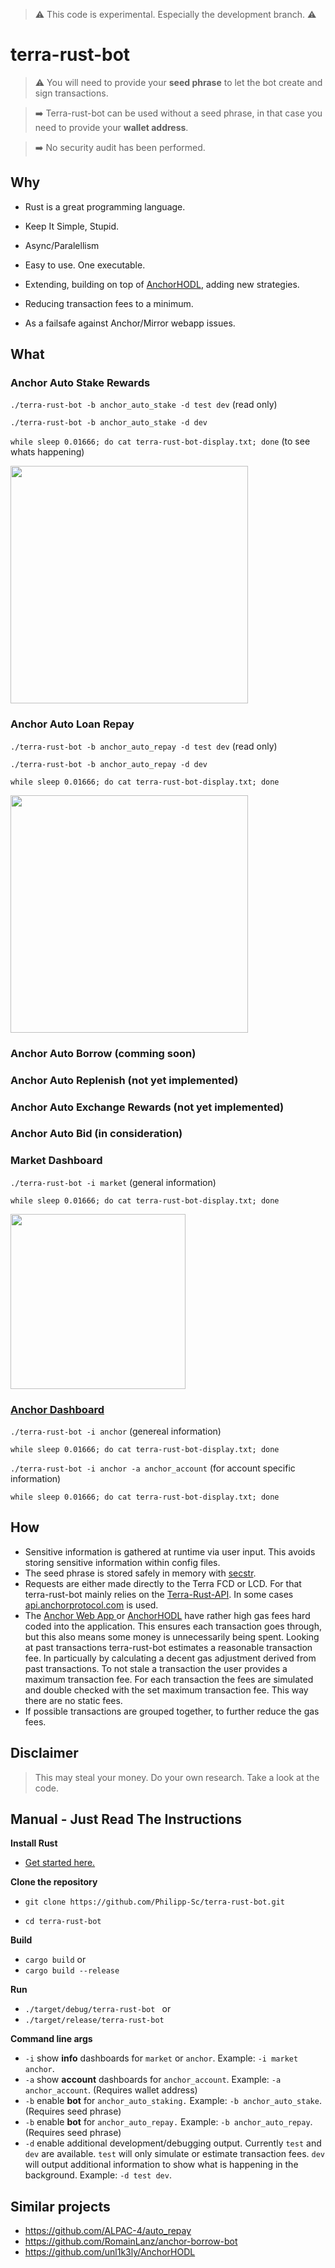 > :warning: This code is experimental. Especially the development branch. :warning:

# terra-rust-bot


> :warning: You will need to provide your **seed phrase** to let the bot create and sign transactions.

> :arrow_right: Terra-rust-bot can be used without a seed phrase, in that case you need to provide your **wallet address**.

> :arrow_right: No security audit has been performed.


## Why

* Rust is a great programming language.
* Keep It Simple, Stupid. 
* Async/Paralellism
* Easy to use. One executable.

* Extending, building on top of <a href="https://github.com/unl1k3ly/AnchorHODL">AnchorHODL</a>, adding new strategies.
* Reducing transaction fees to a minimum.
* As a failsafe against Anchor/Mirror webapp issues.


## What 
 
### Anchor Auto Stake Rewards

 `./terra-rust-bot -b anchor_auto_stake -d test dev` (read only)
 

 `./terra-rust-bot -b anchor_auto_stake -d dev` 


 `while sleep 0.01666; do cat terra-rust-bot-display.txt; done` (to see whats happening)


 <img src="https://github.com/Philipp-Sc/terra-rust-bot/blob/development/terra-rust-bot_v0.2_auto_stake.png" width="380">
  
 
### Anchor Auto Loan Repay 


 `./terra-rust-bot -b anchor_auto_repay -d test dev` (read only)
 
 
 `./terra-rust-bot -b anchor_auto_repay -d dev` 


 `while sleep 0.01666; do cat terra-rust-bot-display.txt; done`  


 <img src="https://github.com/Philipp-Sc/terra-rust-bot/blob/development/terra-rust-bot_v0.2_anchor_auto_repay.png" width="380">
  
### Anchor Auto Borrow (comming soon)
### Anchor Auto Replenish (not yet implemented)
### Anchor Auto Exchange Rewards (not yet implemented)
### Anchor Auto Bid (in consideration)

### Market Dashboard 

`./terra-rust-bot -i market` (general information)


`while sleep 0.01666; do cat terra-rust-bot-display.txt; done`  


<img src="https://github.com/Philipp-Sc/terra-rust-bot/blob/development/terra-rust-bot_v0.1_terra.png" width="280">
 
 
### <a href="https://github.com/Philipp-Sc/terra-rust-bot/blob/development/terra-rust-bot_v0.1_anchor.png"> Anchor Dashboard </a>


`./terra-rust-bot -i anchor` (genereal information)


`while sleep 0.01666; do cat terra-rust-bot-display.txt; done`  


`./terra-rust-bot -i anchor -a anchor_account` (for account specific information)


`while sleep 0.01666; do cat terra-rust-bot-display.txt; done`  
  

## How


* Sensitive information is gathered at runtime via user input. This avoids storing sensitive information within config files.
* The seed phrase is stored safely in memory with <a href="https://github.com/unrelentingtech/secstr">secstr</a>.
* Requests are either made directly to the Terra FCD or LCD. For that terra-rust-bot mainly relies on the [Terra-Rust-API](https://crates.io/crates/terra-rust-api). In some cases <a href="api.anchorprotocol.com/api/v2/distribution-apy">api.anchorprotocol.com</a> is used.
* The <a href="https://app.anchorprotocol.com/"> Anchor Web App </a> or <a href="https://github.com/unl1k3ly/AnchorHODL">AnchorHODL</a> have rather high gas fees hard coded into the application. This ensures each transaction goes through, but this also means some money is unnecessarily being spent. Looking at past transactions terra-rust-bot estimates a reasonable transaction fee. In particually by calculating a decent gas adjustment derived from past transactions. To not stale a transaction the user provides a maximum transaction fee. For each transaction the fees are simulated and double checked with the set maximum transaction fee. This way there are no static fees.
* If possible transactions are grouped together, to further reduce the gas fees.

## Disclaimer

> This may steal your money. Do your own research. Take a look at the code.

## Manual - Just Read The Instructions


**Install Rust**

* <a href="https://doc.rust-lang.org/book/ch01-00-getting-started.html">Get started here.</a>

**Clone the repository**

* `git clone https://github.com/Philipp-Sc/terra-rust-bot.git`

* `cd terra-rust-bot`


**Build**

* `cargo build` or
* `cargo build --release`


**Run**

* `./target/debug/terra-rust-bot ` or
* `./target/release/terra-rust-bot `


**Command line args**

* `-i` show **info** dashboards for `market` or `anchor`. Example: `-i market anchor`. 
* `-a` show **account** dashboards for `anchor_account`.  Example: `-a anchor_account`. (Requires wallet address)
* `-b` enable **bot** for `anchor_auto_staking.`  Example: `-b anchor_auto_stake`. (Requires seed phrase)
* `-b` enable **bot** for `anchor_auto_repay.`  Example: `-b anchor_auto_repay`. (Requires seed phrase)
* `-d` enable additional development/debugging output. Currently `test` and `dev` are available. `test` will only simulate or estimate transaction fees. `dev` will output additional information to show what is happening in the background.   Example: `-d test dev`.


 
## Similar projects
- https://github.com/ALPAC-4/auto_repay
- https://github.com/RomainLanz/anchor-borrow-bot
- https://github.com/unl1k3ly/AnchorHODL
